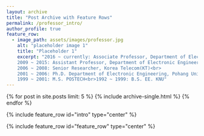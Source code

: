 ```yaml
---
layout: archive
title: "Post Archive with Feature Rows"
permalink: /professor_intro/
author_profile: true
feature_row:
  - image_path: assets/images/professor.jpg
    alt: "placeholder image 1"
    title: "Placeholder 1"
    excerpt: "2016 ~ currently: Associate Professor, Department of Electronic Engineering, Kyungpook National University (KNU)<br>
    2009 ~ 2015: Assistant Professor, Department of Electronic Engineering, Daegu University<br>
    2006 ~ 2008: Senior Researcher, Korea Telecom(KT)<br>
    2001 ~ 2006: Ph.D. Department of Electronic Engineering, Pohang University of Science and Technology (POSTECH)<br>
    1999 ~ 2001: M.S. POSTECH<br>1992 ~ 1999: B.S. EE. KNU"
---
```

{% for post in site.posts limit: 5 %}
  {% include archive-single.html %}
{% endfor %}

{% include feature_row id="intro" type="center" %}

{% include feature_row id="feature_row" type="center" %}
